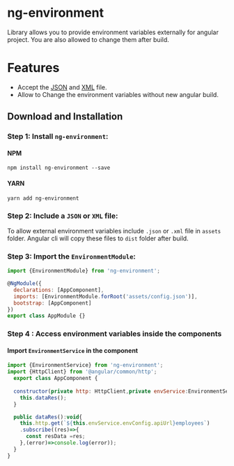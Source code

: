 # ng-environment

Library allows you to provide environment variables externally for angular project. You are also allowed to change them after build.

# Features
  - Accept the [JSON](https://www.json.org/json-en.html) and [XML](https://en.wikipedia.org/wiki/XML) file.
  - Allow to Change the environment variables without new angular build.

## Download and Installation
### Step 1: Install `ng-environment`:

#### NPM
```shell
npm install ng-environment --save
```
#### YARN
```shell
yarn add ng-environment
```
### Step 2: Include a `JSON` or `XML` file: 
To allow external environment variables include `.json` or `.xml` file in `assets` folder. Angular cli will copy these files to `dist` folder after build.

### Step 3: Import the `EnvironmentModule`:
```js
import {EnvironmentModule} from 'ng-environment';

@NgModule({
  declarations: [AppComponent],
  imports: [EnvironmentModule.forRoot('assets/config.json')],
  bootstrap: [AppComponent]
})
export class AppModule {}
```

### Step 4 : Access environment variables inside the components

#### Import `EnvironmentService` in the component

```js
import {EnvironmentService} from 'ng-environment';
import {HttpClient} from '@angular/common/http';
  export class AppComponent {
  
  constructor(private http: HttpClient,private envService:EnvironmentService){
    this.dataRes();
  }

  public dataRes():void{
    this.http.get(`${this.envService.envConfig.apiUrl}employees`)
    .subscribe((res)=>{
      const resData =res;
    },(error)=>console.log(error));
  }
}
```